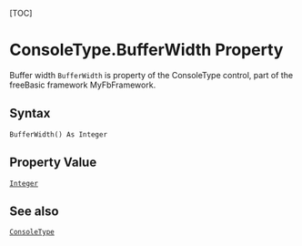 [TOC]
# ConsoleType.BufferWidth Property
 Buffer width
`BufferWidth` is property of the ConsoleType control, part of the freeBasic framework MyFbFramework.
## Syntax
```freeBasic
BufferWidth() As Integer
```
## Property Value
[`Integer`]("https://www.freebasic.net/wiki/KeyPgInteger")
## See also
[`ConsoleType`](ConsoleType.md)
